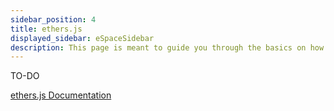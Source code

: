 ```yaml
---
sidebar_position: 4
title: ethers.js
displayed_sidebar: eSpaceSidebar
description: This page is meant to guide you through the basics on how to use ethers.js when developing on Conflux eSpace.
---
```


TO-DO

[ethers.js Documentation](https://docs.ethers.org/v6/)

